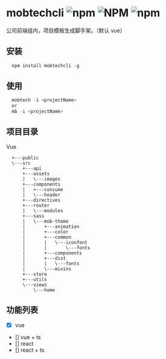# mobtechcli ![npm](https://img.shields.io/npm/v/mobtechcli.svg) ![NPM](https://img.shields.io/npm/l/mobtechcli.svg) ![npm](https://img.shields.io/npm/dm/mobtechcli.svg)

公司前端组内，项目模板生成脚手架。（默认 vue）

## 安装

```javascript
  npm install mobtechcli -g
```

## 使用

```javascript
  mobtech -i <projectName>
  or
  mb -i <projectName>
```

## 项目目录

Vue

```
  +---public
  \---src
      +---api
      +---assets
      |   \---images
      +---components
      |   +---consume
      |   \---header
      +---directives
      +---router
      |   \---modules
      +---sass
      |   \---mob-theme
      |       +---animation
      |       +---color
      |       +---common
      |       |   \---iconfont
      |       |       \---fonts
      |       +---components
      |       +---dist
      |       |   \---fonts
      |       \---mixins
      +---store
      +---utils
      \---views
          \---home

```

## 功能列表

- [x] vue
- [] vue + ts
- [] react
- [] react + ts
